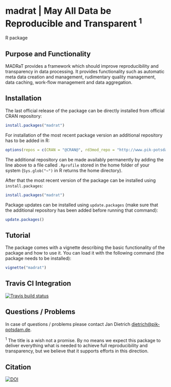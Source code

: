 # madrat  | May All Data be Reproducible and Transparent <sup>1</sup>
R package

## Purpose and Functionality

MADRaT provides a framework which should improve reproducibility and transparency in data processing. It provides functionality such as automatic meta data creation and management, rudimentary quality management, data caching, work-flow management and data aggregation. 

## Installation

The last official release of the package can be directly installed from official CRAN repository:

```r 
install.packages("madrat")
```

For installation of the most recent package version an additional repository has to be added in R:

```r
options(repos = c(CRAN = "@CRAN@", rd3mod_repo = "http://www.pik-potsdam.de/rd3mod/R/"))
```
The additional repository can be made availably permanently by adding the line above to a file called `.Rprofile` stored in the home folder of your system (`Sys.glob("~")` in R returns the home directory).

After that the most recent version of the package can be installed using `install.packages`:

```r 
install.packages("madrat")
```

Package updates can be installed using `update.packages` (make sure that the additional repository has been added before running that command):

```r 
update.packages()
```

## Tutorial

The package comes with a vignette describing the basic functionality of the package and how to use it. You can load it with the following command (the package needs to be installed):

```r 
vignette("madrat")
```

## Travis CI Integration
[![Travis build status](https://travis-ci.com/pik-piam/madrat.svg?branch=master)](https://travis-ci.com/pik-piam/madrat)

## Questions / Problems

In case of questions / problems please contact Jan Dietrich <dietrich@pik-potsdam.de>.

<sup>1</sup> The title is a wish not a promise. By no means we expect this package to deliver everything what is needed to achieve full reproducibility and transparency, but we believe that it supports efforts in this direction. 

## Citation

[![DOI](https://zenodo.org/badge/92809958.svg)](https://zenodo.org/badge/latestdoi/92809958)

